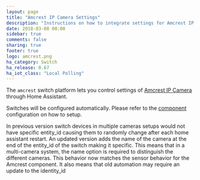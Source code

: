 ```yaml
---
layout: page
title: "Amcrest IP Camera Settings"
description: "Instructions on how to integrate settings for Amcrest IP Camera as switches within Home Assistant."
date: 2018-03-08 00:00
sidebar: true
comments: false
sharing: true
footer: true
logo: amcrest.png
ha_category: Switch
ha_release: 0.67
ha_iot_class: "Local Polling"
---
```


The `amcrest` switch platform lets you control settings of [Amcrest IP Camera](https://home-assistant.io/components/camera.amcrest/) through Home Assistant.

Switches will be configured automatically. Please refer to the [component](/components/amcrest/) configuration on how to setup.

<p class='note warning'>
In previous version switch devices in multiple cameras setups would not have specific entity_id causing them to randomly change after each home assistant restart. An updated version adds the name of the camera at the end of the entity_id of the switch making it specific. This means that in a multi-camera system, the name option is required to distinguish the different cameras. This behavior now matches the sensor behavior for the Amcrest component. It also means that old automation may require an update to the identity_id
</p>
